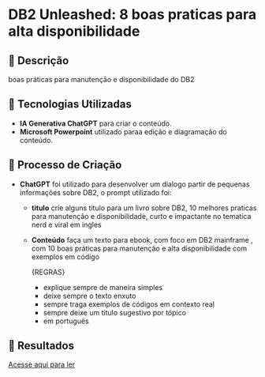 # DB2 Unleashed: 8 boas praticas para alta disponibilidade

## 📒 Descrição
boas práticas para manutenção e disponibilidade do DB2

## 🤖 Tecnologias Utilizadas
- **IA Generativa ChatGPT** para criar o conteúdo.  
- **Microsoft Powerpoint** utilizado paraa edição e diagramação do conteúdo.

## 🧐 Processo de Criação
- **ChatGPT** foi utilizado para desenvolver um dialogo partir de pequenas informações sobre DB2, o prompt utilizado foi:
  - **titulo**
    crie alguns 
    titulo para um livro sobre DB2, 10  melhores praticas para manutenção e disponibilidade, curto e impactante no tematica nerd e viral em ingles
  
  - **Conteúdo**
    faça um texto para ebook, com foco em DB2 mainframe , com 10 boas práticas para manutenção e alta disponibilidade com exemplos em código

    {REGRAS}

    - explique sempre de maneira simples
    - deixe sempre o texto enxuto
    - sempre traga exemplos de códigos em contexto real
    - sempre deixe um titulo sugestivo por tópico 
    - em português


## 🚀 Resultados

[Acesse aqui para ler](https://github.com/Hugohatano/diodesafioaula/blob/main/EBOOK%20DB2%20DIO.pdf)

